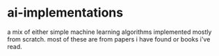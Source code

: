 # ai-implementations
a mix of either simple machine learning algorithms implemented mostly from scratch. most of these are from papers i have found or books i've read.
